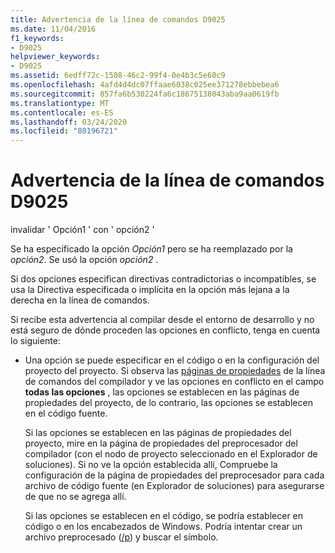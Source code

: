 ```yaml
---
title: Advertencia de la línea de comandos D9025
ms.date: 11/04/2016
f1_keywords:
- D9025
helpviewer_keywords:
- D9025
ms.assetid: 6edff72c-1508-46c2-99f4-0e4b3c5e60c9
ms.openlocfilehash: 4afd4d4dc07ffaae6038c025ee371278ebbebea6
ms.sourcegitcommit: 857fa6b530224fa6c18675138043aba9aa0619fb
ms.translationtype: MT
ms.contentlocale: es-ES
ms.lasthandoff: 03/24/2020
ms.locfileid: "80196721"
---
```

# <a name="command-line-warning-d9025"></a>Advertencia de la línea de comandos D9025

invalidar ' Opción1 ' con ' opción2 '

Se ha especificado la opción *Opción1* pero se ha reemplazado por la *opción2*. Se usó la opción *opción2* .

Si dos opciones especifican directivas contradictorias o incompatibles, se usa la Directiva especificada o implícita en la opción más lejana a la derecha en la línea de comandos.

Si recibe esta advertencia al compilar desde el entorno de desarrollo y no está seguro de dónde proceden las opciones en conflicto, tenga en cuenta lo siguiente:

- Una opción se puede especificar en el código o en la configuración del proyecto del proyecto. Si observa las [páginas de propiedades](../../build/reference/command-line-property-pages.md) de la línea de comandos del compilador y ve las opciones en conflicto en el campo **todas las opciones** , las opciones se establecen en las páginas de propiedades del proyecto, de lo contrario, las opciones se establecen en el código fuente.

   Si las opciones se establecen en las páginas de propiedades del proyecto, mire en la página de propiedades del preprocesador del compilador (con el nodo de proyecto seleccionado en el Explorador de soluciones).  Si no ve la opción establecida allí, Compruebe la configuración de la página de propiedades del preprocesador para cada archivo de código fuente (en Explorador de soluciones) para asegurarse de que no se agrega allí.

   Si las opciones se establecen en el código, se podría establecer en código o en los encabezados de Windows.  Podría intentar crear un archivo preprocesado ([/p](../../build/reference/p-preprocess-to-a-file.md)) y buscar el símbolo.
